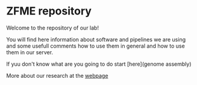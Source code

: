 
# ZFME repository

Welcome to the repository of our lab!  

You will find here information about software and pipelines we are using and some usefull comments how to use them in general and how to use them in our server. 

If yuu don't know what are you going to do start [here](genome assembly)

More about our research at the [webpage](http://zfme.biol.uw.edu.pl)
